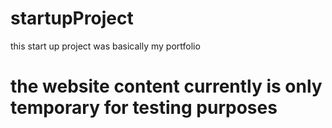 # startupProject
this start up project was basically my portfolio

# the website content currently is only temporary for testing purposes
